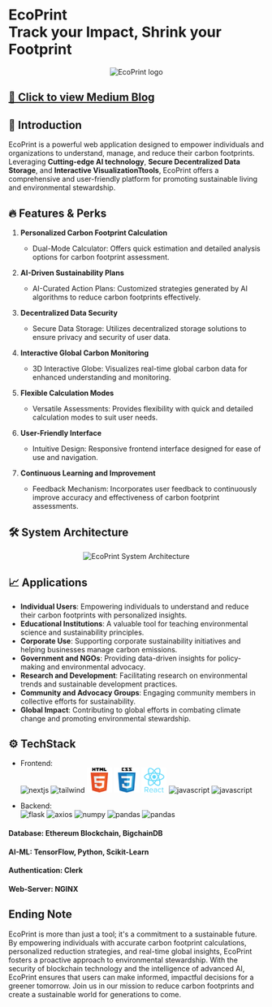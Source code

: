 # EcoPrint <br/> Track your Impact, Shrink your Footprint

<div align="center">
  <img src="https://github.com/user-attachments/assets/adb0aad3-906a-481d-856d-4a4c6469de34" alt="EcoPrint logo">
</div>

## [📝 Click to view Medium Blog](https://medium.com/@daspriyosmita2003/ecoprint-track-your-impact-shrink-your-footprint-15c5d55c6ee3)

## 🚀 Introduction

EcoPrint is a powerful web application designed to empower individuals and organizations to understand, manage, and reduce their carbon footprints. <br/>Leveraging <b>Cutting-edge AI technology</b>, <b>Secure Decentralized Data Storage</b>, and <b>Interactive VisualizationTtools</b>, EcoPrint offers a comprehensive and user-friendly platform for promoting sustainable living and environmental stewardship.

## 🔥 Features & Perks

1. **Personalized Carbon Footprint Calculation**
   - Dual-Mode Calculator: Offers quick estimation and detailed analysis options for carbon footprint assessment.

2. **AI-Driven Sustainability Plans**
   - AI-Curated Action Plans: Customized strategies generated by AI algorithms to reduce carbon footprints effectively.

3. **Decentralized Data Security**
   - Secure Data Storage: Utilizes decentralized storage solutions to ensure privacy and security of user data.

4. **Interactive Global Carbon Monitoring**
   - 3D Interactive Globe: Visualizes real-time global carbon data for enhanced understanding and monitoring.

5. **Flexible Calculation Modes**
   - Versatile Assessments: Provides flexibility with quick and detailed calculation modes to suit user needs.

6. **User-Friendly Interface**
   - Intuitive Design: Responsive frontend interface designed for ease of use and navigation.

7. **Continuous Learning and Improvement**
    - Feedback Mechanism: Incorporates user feedback to continuously improve accuracy and effectiveness of carbon footprint assessments.

## 🛠 System Architecture
<div align="center">
  <img src="https://github.com/user-attachments/assets/1605f051-8c6c-40aa-8dfc-58067f6f7885" alt="EcoPrint System Architecture">
</div>

## 📈 Applications

- **Individual Users**: Empowering individuals to understand and reduce their carbon footprints with personalized insights.
- **Educational Institutions**: A valuable tool for teaching environmental science and sustainability principles.
- **Corporate Use**: Supporting corporate sustainability initiatives and helping businesses manage carbon emissions.
- **Government and NGOs**: Providing data-driven insights for policy-making and environmental advocacy.
- **Research and Development**: Facilitating research on environmental trends and sustainable development practices.
- **Community and Advocacy Groups**: Engaging community members in collective efforts for sustainability.
- **Global Impact**: Contributing to global efforts in combating climate change and promoting environmental stewardship.

## ⚙️ TechStack

- Frontend:</br> <img src="https://www.datocms-assets.com/98835/1684410508-image-7.png" alt="nextjs" width="50" height="50"/> <img src="https://www.vectorlogo.zone/logos/tailwindcss/tailwindcss-icon.svg" alt="tailwind" width="50" height="50"/> <img src="https://raw.githubusercontent.com/devicons/devicon/master/icons/html5/html5-original-wordmark.svg" alt="html5" width="50" height="50"/> <img src="https://raw.githubusercontent.com/devicons/devicon/master/icons/css3/css3-original-wordmark.svg" alt="css3" width="50" height="50"/> <img src="https://raw.githubusercontent.com/devicons/devicon/master/icons/react/react-original-wordmark.svg" alt="react" width="50" height="50"/> <img src="https://cdn.worldvectorlogo.com/logos/javascript-1.svg" alt="javascript" width="40" height="40"/> <img src="https://global.discourse-cdn.com/standard17/uploads/threejs/original/2X/e/e4f86d2200d2d35c30f7b1494e96b9595ebc2751.png" alt="javascript" width="40" height="40"/>

 - Backend:</br> <img src="https://www.vectorlogo.zone/logos/pocoo_flask/pocoo_flask-icon.svg" alt="flask" width="50" height="50"/> <img src="https://user-images.githubusercontent.com/8939680/57233884-20344080-6fe5-11e9-8df3-0df1282e1574.png" alt="axios" width="100" height="40"/> <img src="https://cdn.worldvectorlogo.com/logos/numpy-1.svg" alt="numpy" width="50" height="50"/> <img src="https://cdn.worldvectorlogo.com/logos/pandas.svg" alt="pandas" width="50" height="50"/> <img src="https://static.vecteezy.com/system/resources/thumbnails/022/227/366/small_2x/openai-chatgpt-logo-icon-free-png.png" alt="pandas" width="50" height="50"/>  

#### Database: Ethereum Blockchain, BigchainDB

#### AI-ML: TensorFlow, Python, Scikit-Learn

#### Authentication: Clerk

#### Web-Server: NGINX

## Ending Note

EcoPrint is more than just a tool; it's a commitment to a sustainable future. By empowering individuals with accurate carbon footprint calculations, personalized reduction strategies, and real-time global insights, EcoPrint fosters a proactive approach to environmental stewardship. With the security of blockchain technology and the intelligence of advanced AI, EcoPrint ensures that users can make informed, impactful decisions for a greener tomorrow. Join us in our mission to reduce carbon footprints and create a sustainable world for generations to come.

